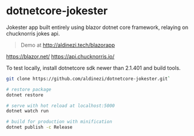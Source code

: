 # dotnetcore-jokester

Jokester app built entirely using blazor dotnet core framework, relaying on chucknorris jokes api.

>Demo at <http://aldinezi.tech/blazorapp>

<https://blazor.net/>
<https://api.chucknorris.io/>

To test locally, install dotnetcore sdk newer than 2.1.401 and build tools.

``` bash
git clone https://github.com/aldinezi/dotnetcore-jokester.git`

# restore package
dotnet restore

# serve with hot reload at localhost:5000
dotnet watch run

# build for production with minification
dotnet publish -c Release
```